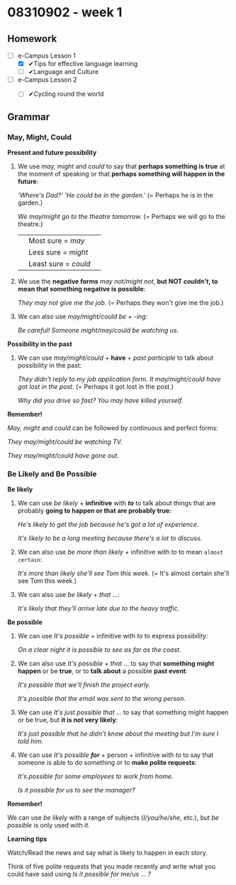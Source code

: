 # 08310902 - week 1

## Homework
- [ ] e-Campus Lesson 1 
	- [x] ✔Tips for effective language learning 
	- [ ] ✔Language and Culture 
- [ ] e-Campus Lesson 2 	
	- [ ] ✔Cycling round the world


## Grammar

### May, Might, Could
**Present and future possibility**

1. We use  _may, might_  and  _could_  to say that **perhaps something is true** at the moment of speaking or that **perhaps something will happen in the future**:

	_'Where's Dad?' 'He could be in the garden.'_  (= Perhaps he is in the garden.)

	_We may/might go to the theatre tomorrow._  (= Perhaps we will go to the theatre.)


	||  |  |
	|-- |--|--|
	||Most sure =  _may_|
	||Less sure =  _might_|
	||Least sure =  _could_  |  


2. We use the **negative forms**  _may not/might not_, **but NOT  _couldn't_, to mean that something negative is possible**:

	_They may not give me the job._  (= Perhaps they won't give me the job.)

3. We can also use  _may/might/could be_  +  _-ing_:

	_Be careful! Someone might/may/could be watching us._

**Possibility in the past**

1. We can use  _may/might/could_  +  **have**  + *past participle* to talk about possibility in the past:

	_They didn't reply to my job application form. It may/might/could have got lost in the post._  (= Perhaps it got lost in the post.)

	*Why did you drive so fast? You may  have killed yourself.*

**Remember!**

_May, might_  and  _could_  can be followed by continuous and perfect forms:

_They may/might/could be watching TV._

_They may/might/could have gone out._

### Be Likely and Be Possible
**Be likely**

1. We can use  _be likely_  + **infinitive** with ***to***  to talk about things that are probably **going to happen or that are probably true:**

	_He's likely to get the job because he's got a lot of experience._

	_It's likely to be a long meeting because there's a lot to discuss._

2. We can also use  _be more than likely_  + infinitive with  _to_  to mean `almost certain`:

	_It's more than likely she'll see Tom this week._  (= It's almost certain she'll see Tom this week.)

3. We can also use  _be likely_  +  _that_  ...:

	_It's likely that they'll arrive late due to the heavy traffic._

**Be possible**

1. We can use  _It's possible_  + infinitive with  _to_  to express possibility:

	_On a clear night it is possible to see as far as the coast._

2. We can also use  _It's possible_  +  _that_  ... to say that **something might happen** or be **true**, or to **talk about** a possible **past event**:

	_It's possible that we'll finish the project early._
	
	_It's possible that the email was sent to the wrong person._

3. We can use  _It's just possible that_  ... to say that something might happen or be true, but **it is not very likely**:

	_It's just possible that he didn't know about the meeting but I'm sure I told him._

4. We can use  *It's possible **for***  + person + infinitive with  _to_  to say that someone is able to do something or to **make polite requests**:

	_It's possible for some employees to work from home._

	_Is it possible for us to see the manager?_

**Remember!**

We can use  _be likely_  with a range of subjects (_I/you/he/she_, etc.), but  _be possible_  is only used with  _it_.

**Learning tips**

Watch/Read the news and say what is likely to happen in each story.

Think of five polite requests that you made recently and write what you could have said using  _Is it possible for me/us ... ?_

